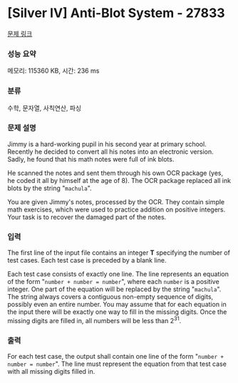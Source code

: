 # [Silver IV] Anti-Blot System - 27833 

[문제 링크](https://www.acmicpc.net/problem/27833) 

### 성능 요약

메모리: 115360 KB, 시간: 236 ms

### 분류

수학, 문자열, 사칙연산, 파싱

### 문제 설명

<p>Jimmy is a hard-working pupil in his second year at primary school. Recently he decided to convert all his notes into an electronic version. Sadly, he found that his math notes were full of ink blots.</p>

<p>He scanned the notes and sent them through his own OCR package (yes, he coded it all by himself at the age of 8). The OCR package replaced all ink blots by the string "<code>machula</code>".</p>

<p>You are given Jimmy's notes, processed by the OCR. They contain simple math exercises, which were used to practice addition on positive integers. Your task is to recover the damaged part of the notes.</p>

### 입력 

 <p>The first line of the input file contains an integer <b>T</b> specifying the number of test cases. Each test case is preceded by a blank line.</p>

<p>Each test case consists of exactly one line. The line represents an equation of the form "<code>number + number = number</code>", where each <code>number</code> is a positive integer. One part of the equation will be replaced by the string "<code>machula</code>". The string always covers a contiguous non-empty sequence of digits, possibly even an entire number. You may assume that for each equation in the input there will be exactly one way to fill in the missing digits. Once the missing digits are filled in, all numbers will be less than 2<sup>31</sup>.</p>

### 출력 

 <p>For each test case, the output shall contain one line of the form "<code>number + number = number</code>". The line must represent the equation from that test case with all missing digits filled in.</p>

